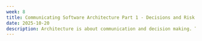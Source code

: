 ```yaml
---
week: 8
title: Communicating Software Architecture Part 1 - Decisions and Risk
date: 2025-10-20
description: Architecture is about communication and decision making. This lecture covers how architects analyze architectural risk in order to determine which decisions needs to be communicated to the rest of the team.
---
```

